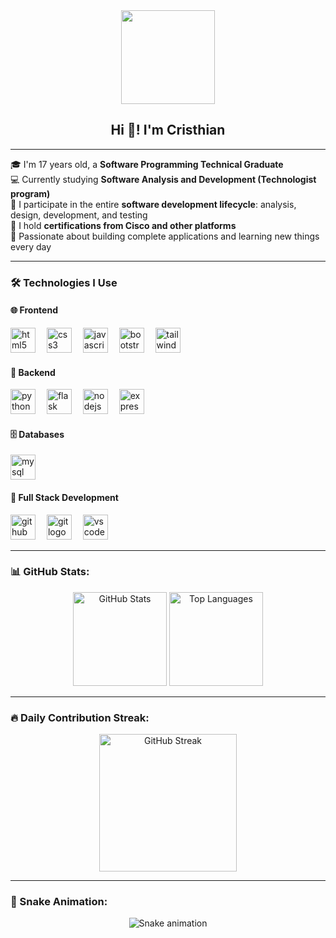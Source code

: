 <div align="center">
  <img height="150" src="https://media.giphy.com/media/M9gbBd9nbDrOTu1Mqx/giphy.gif" />
</div>

<h2 align="center">Hi 👋! I'm Cristhian</h2>

---

🎓 I'm 17 years old, a **Software Programming Technical Graduate**  
💻 Currently studying **Software Analysis and Development (Technologist program)**  
🧠 I participate in the entire **software development lifecycle**: analysis, design, development, and testing  
📜 I hold **certifications from Cisco and other platforms**  
🌟 Passionate about building complete applications and learning new things every day

---

### 🛠 Technologies I Use

#### 🌐 Frontend
<div align="left">
  <img src="https://cdn.jsdelivr.net/gh/devicons/devicon/icons/html5/html5-original.svg" height="40" alt="html5 logo" />
  <img width="10"/>
  <img src="https://cdn.jsdelivr.net/gh/devicons/devicon/icons/css3/css3-original.svg" height="40" alt="css3 logo" />
  <img width="10"/>
  <img src="https://cdn.jsdelivr.net/gh/devicons/devicon/icons/javascript/javascript-original.svg" height="40" alt="javascript logo" />
  <img width="10"/>
  <img src="https://cdn.jsdelivr.net/gh/devicons/devicon/icons/bootstrap/bootstrap-original.svg" height="40" alt="bootstrap logo" />
  <img width="10"/>
  <img src="https://cdn.jsdelivr.net/gh/devicons/devicon/icons/tailwindcss/tailwindcss-plain.svg" height="40" alt="tailwind logo" />
</div>

#### 🧠 Backend
<div align="left">
  <img src="https://cdn.jsdelivr.net/gh/devicons/devicon/icons/python/python-original.svg" height="40" alt="python logo" />
  <img width="10"/>
  <img src="https://cdn.jsdelivr.net/gh/devicons/devicon/icons/flask/flask-original.svg" height="40" alt="flask logo" />
  <img width="10"/>
  <img src="https://cdn.jsdelivr.net/gh/devicons/devicon/icons/nodejs/nodejs-original.svg" height="40" alt="nodejs logo" />
  <img width="10"/>
  <img src="https://cdn.jsdelivr.net/gh/devicons/devicon/icons/express/express-original.svg" height="40" alt="express logo" />
</div>

#### 🗄️ Databases
<div align="left">
  <img src="https://cdn.jsdelivr.net/gh/devicons/devicon/icons/mysql/mysql-original.svg" height="40" alt="mysql logo" />
</div>

#### 🔁 Full Stack Development
<div align="left">
  <img src="https://cdn.jsdelivr.net/gh/devicons/devicon/icons/github/github-original.svg" height="40" alt="github logo" />
  <img width="10"/>
  <img src="https://cdn.jsdelivr.net/gh/devicons/devicon/icons/git/git-original.svg" height="40" alt="git logo" />
  <img width="10"/>
  <img src="https://cdn.jsdelivr.net/gh/devicons/devicon/icons/vscode/vscode-original.svg" height="40" alt="vscode logo" />
</div>

---

### 📊 GitHub Stats:

<div align="center">
  <img src="https://github-readme-stats.vercel.app/api?username=cristhian-dev&hide_title=false&hide_rank=false&show_icons=true&include_all_commits=true&count_private=true&disable_animations=false&theme=dracula&locale=en&hide_border=false" height="150" alt="GitHub Stats" />
  <img src="https://github-readme-stats.vercel.app/api/top-langs?username=cristhian-dev&locale=en&hide_title=false&layout=compact&card_width=320&langs_count=5&theme=dracula&hide_border=false" height="150" alt="Top Languages" />
</div>

---

### 🔥 Daily Contribution Streak:

<div align="center">
  <img src="https://streak-stats.demolab.com?user=cristhian-dev&locale=en&mode=daily&theme=dark&hide_border=false&border_radius=5&order=3" height="220" alt="GitHub Streak" />
</div>

---

### 🐍 Snake Animation:

<div align="center">
  <img src="https://raw.githubusercontent.com/cristhian-dev/cristhian-dev/output/snake.svg" alt="Snake animation" />
</div>
